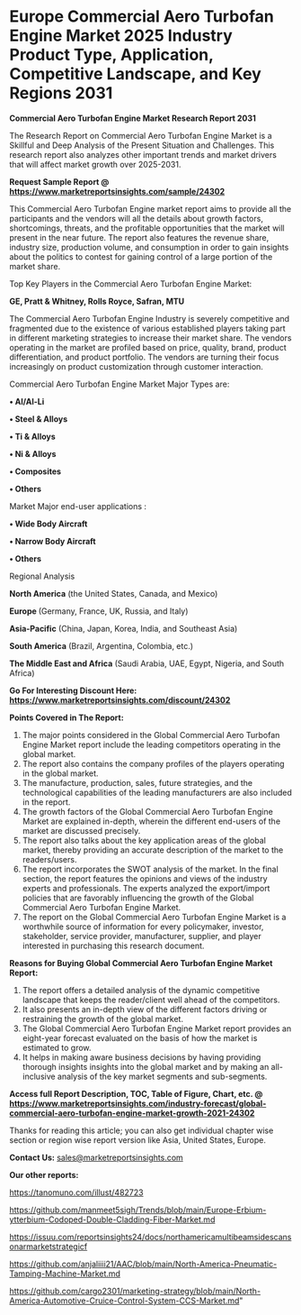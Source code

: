 # Europe Commercial Aero Turbofan Engine Market 2025 Industry Product Type, Application, Competitive Landscape, and Key Regions 2031

<strong>Commercial Aero Turbofan Engine Market Research Report 2031</strong>

The Research Report on Commercial Aero Turbofan Engine Market is a Skillful and Deep Analysis of the Present Situation and Challenges. This research report also analyzes other important trends and market drivers that will affect market growth over 2025-2031.

<strong>Request Sample Report @ <a href=https://www.marketreportsinsights.com/sample/24302>https://www.marketreportsinsights.com/sample/24302</a></strong>

This Commercial Aero Turbofan Engine market report aims to provide all the participants and the vendors will all the details about growth factors, shortcomings, threats, and the profitable opportunities that the market will present in the near future. The report also features the revenue share, industry size, production volume, and consumption in order to gain insights about the politics to contest for gaining control of a large portion of the market share.

Top Key Players in the Commercial Aero Turbofan Engine Market:

<strong>GE, Pratt & Whitney, Rolls Royce, Safran, MTU</strong>

The Commercial Aero Turbofan Engine Industry is severely competitive and fragmented due to the existence of various established players taking part in different marketing strategies to increase their market share. The vendors operating in the market are profiled based on price, quality, brand, product differentiation, and product portfolio. The vendors are turning their focus increasingly on product customization through customer interaction.

Commercial Aero Turbofan Engine Market Major Types are:

<strong>• Al/Al-Li

• Steel & Alloys

• Ti & Alloys

• Ni & Alloys

• Composites

• Others</strong>

Market Major end-user applications :

<strong>• Wide Body Aircraft

• Narrow Body Aircraft

• Others</strong>

Regional Analysis

</u><strong><b>North America</b></strong> (the United States, Canada, and Mexico)

<strong><b>Europe </b></strong>(Germany, France, UK, Russia, and Italy)

<strong><b>Asia-Pacific</b></strong> (China, Japan, Korea, India, and Southeast Asia)

<strong><b>South America</b></strong> (Brazil, Argentina, Colombia, etc.)

<strong><b>The Middle East and Africa</b></strong> (Saudi Arabia, UAE, Egypt, Nigeria, and South Africa)

<strong>Go For Interesting Discount Here: <a href=https://www.marketreportsinsights.com/discount/24302>https://www.marketreportsinsights.com/discount/24302</a></strong>

<strong>Points Covered in The Report:</strong>
<ol>
  <li>The major points considered in the Global Commercial Aero Turbofan Engine Market report include the leading competitors operating in the global market.</li>
  <li>The report also contains the company profiles of the players operating in the global market.</li>
  <li>The manufacture, production, sales, future strategies, and the technological capabilities of the leading manufacturers are also included in the report.</li>
  <li>The growth factors of the Global Commercial Aero Turbofan Engine Market are explained in-depth, wherein the different end-users of the market are discussed precisely.</li>
  <li>The report also talks about the key application areas of the global market, thereby providing an accurate description of the market to the readers/users.</li>
  <li>The report incorporates the SWOT analysis of the market. In the final section, the report features the opinions and views of the industry experts and professionals. The experts analyzed the export/import policies that are favorably influencing the growth of the Global Commercial Aero Turbofan Engine Market.</li>
  <li>The report on the Global Commercial Aero Turbofan Engine Market is a worthwhile source of information for every policymaker, investor, stakeholder, service provider, manufacturer, supplier, and player interested in purchasing this research document.</li>
</ol>
<strong>Reasons for Buying Global Commercial Aero Turbofan Engine Market Report:</strong>

<ol>
  <li>The report offers a detailed analysis of the dynamic competitive landscape that keeps the reader/client well ahead of the competitors.</li>
  <li>It also presents an in-depth view of the different factors driving or restraining the growth of the global market.</li>
  <li>The Global Commercial Aero Turbofan Engine Market report provides an eight-year forecast evaluated on the basis of how the market is estimated to grow.</li>
  <li>It helps in making aware business decisions by having providing thorough insights insights into the global market and by making an all-inclusive analysis of the key market segments and sub-segments.</li>
</ol>
<strong>Access full Report Description, TOC, Table of Figure, Chart, etc. @ <a href=https://www.marketreportsinsights.com/industry-forecast/global-commercial-aero-turbofan-engine-market-growth-2021-24302>https://www.marketreportsinsights.com/industry-forecast/global-commercial-aero-turbofan-engine-market-growth-2021-24302</a></strong>


Thanks for reading this article; you can also get individual chapter wise section or region wise report version like Asia, United States, Europe.

<strong>Contact Us:</strong>
sales@marketreportsinsights.com

<strong>Our other reports:</strong>

<a href=https://tanomuno.com/illust/482723>https://tanomuno.com/illust/482723</a>

<a href=https://github.com/manmeet5sigh/Trends/blob/main/Europe-Erbium-ytterbium-Codoped-Double-Cladding-Fiber-Market.md>https://github.com/manmeet5sigh/Trends/blob/main/Europe-Erbium-ytterbium-Codoped-Double-Cladding-Fiber-Market.md</a>

<a href=https://issuu.com/reportsinsights24/docs/northamericamultibeamsidescansonarmarketstrategicf>https://issuu.com/reportsinsights24/docs/northamericamultibeamsidescansonarmarketstrategicf</a>

<a href=https://github.com/anjaliiii21/AAC/blob/main/North-America-Pneumatic-Tamping-Machine-Market.md>https://github.com/anjaliiii21/AAC/blob/main/North-America-Pneumatic-Tamping-Machine-Market.md</a>

<a href=https://github.com/cargo2301/marketing-strategy/blob/main/North-America-Automotive-Cruice-Control-System-CCS-Market.md>https://github.com/cargo2301/marketing-strategy/blob/main/North-America-Automotive-Cruice-Control-System-CCS-Market.md</a>"
